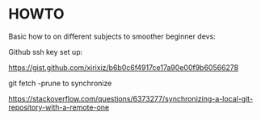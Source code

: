 # HOWTO
Basic how to on different subjects to smoother beginner devs:

Github ssh key set up:

https://gist.github.com/xirixiz/b6b0c6f4917ce17a90e00f9b60566278

git fetch -prune to synchronize

https://stackoverflow.com/questions/6373277/synchronizing-a-local-git-repository-with-a-remote-one
